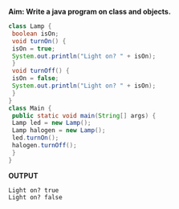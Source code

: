 **Aim: Write a java program on class and objects.**
```java
class Lamp {
 boolean isOn;
 void turnOn() {
 isOn = true;
 System.out.println("Light on? " + isOn);
 }
 void turnOff() {
 isOn = false;
 System.out.println("Light on? " + isOn);
 }
}
class Main {
 public static void main(String[] args) {
 Lamp led = new Lamp();
 Lamp halogen = new Lamp();
 led.turnOn();
 halogen.turnOff();
 }
}
```
**OUTPUT**
```
Light on? true
Light on? false
```

